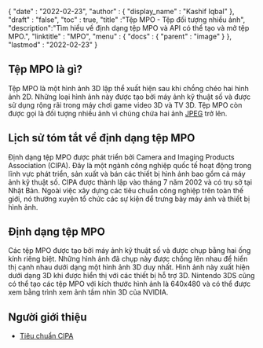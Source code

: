 {
  "date" : "2022-02-23",
  "author" : {
    "display_name" : "Kashif Iqbal"
},
  "draft" : "false",
  "toc" : true,
  "title" :"Tệp MPO - Tệp đối tượng nhiều ảnh",
  "description":"Tìm hiểu về định dạng tệp MPO và API có thể tạo và mở tệp MPO.",
  "linktitle" : "MPO",
  "menu" : {
    "docs" : {
      "parent" : "image"
}
},
  "lastmod" : "2022-02-23"
}

## Tệp MPO là gì?

Tệp MPO là một hình ảnh 3D lập thể xuất hiện sau khi chồng chéo hai hình ảnh 2D. Những loại hình ảnh này được tạo bởi máy ảnh kỹ thuật số và được sử dụng rộng rãi trong máy chơi game video 3D và TV 3D. Tệp MPO còn được gọi là đối tượng nhiều ảnh vì chúng chứa hai ảnh [JPEG](/vi/image/jpeg/) trở lên.

## Lịch sử tóm tắt về định dạng tệp MPO

Định dạng tệp MPO được phát triển bởi Camera and Imaging Products Association (CIPA). Đây là một ngành công nghiệp quốc tế hoạt động trong lĩnh vực phát triển, sản xuất và bán các thiết bị hình ảnh bao gồm cả máy ảnh kỹ thuật số. CIPA được thành lập vào tháng 7 năm 2002 và có trụ sở tại Nhật Bản. Ngoài việc xây dựng các tiêu chuẩn công nghiệp trên toàn thế giới, nó thường xuyên tổ chức các sự kiện để trưng bày máy ảnh và thiết bị hình ảnh.

## Định dạng tệp MPO

Các tệp MPO được tạo bởi máy ảnh kỹ thuật số và được chụp bằng hai ống kính riêng biệt. Những hình ảnh đã chụp này được chồng lên nhau để hiển thị cạnh nhau dưới dạng một hình ảnh 3D duy nhất. Hình ảnh này xuất hiện dưới dạng 3D khi được hiển thị với các thiết bị hỗ trợ 3D. Nintendo 3DS cũng có thể tạo các tệp MPO với kích thước hình ảnh là 640x480 và có thể được xem bằng trình xem ảnh tầm nhìn 3D của NVIDIA.

## Người giới thiệu ##

* [Tiêu chuẩn CIPA](https://www.cipa.jp/e/std/std-sec.html)

